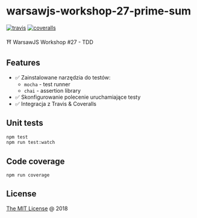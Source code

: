 # warsawjs-workshop-27-prime-sum

[![travis](https://img.shields.io/travis/piecioshka/warsawjs-workshop-27-prime-sum.svg?maxAge=2592000)](https://travis-ci.org/piecioshka/warsawjs-workshop-27-prime-sum)
[![coveralls](https://coveralls.io/repos/github/piecioshka/warsawjs-workshop-27-prime-sum/badge.svg?branch=master)](https://coveralls.io/github/piecioshka/warsawjs-workshop-27-prime-sum?branch=master)

⛩️ WarsawJS Workshop #27 - TDD

## Features

* :white_check_mark: Zainstalowane narzędzia do testów:
    + `mocha` - test runner
    + `chai` - assertion library
* :white_check_mark: Skonfigurowanie polecenie uruchamiające testy
* :white_check_mark: Integracja z Travis & Coveralls

## Unit tests

```bash
npm test
npm run test:watch
```

## Code coverage

```bash
npm run coverage
```

## License

[The MIT License](http://piecioshka.mit-license.org) @ 2018
